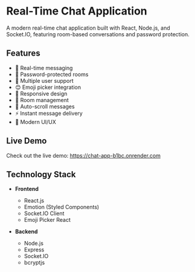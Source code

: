# Real-Time Chat Application

A modern real-time chat application built with React, Node.js, and Socket.IO, featuring room-based conversations and password protection.

## Features

- 🚀 Real-time messaging
- 🔐 Password-protected rooms
- 👥 Multiple user support
- 😊 Emoji picker integration
- 📱 Responsive design
- 💬 Room management
- 🔄 Auto-scroll messages
- ⚡ Instant message delivery
- 🎨 Modern UI/UX

## Live Demo

Check out the live demo: https://chat-app-b1bc.onrender.com

## Technology Stack

- **Frontend**
  - React.js
  - Emotion (Styled Components)
  - Socket.IO Client
  - Emoji Picker React

- **Backend**
  - Node.js
  - Express
  - Socket.IO
  - bcryptjs
